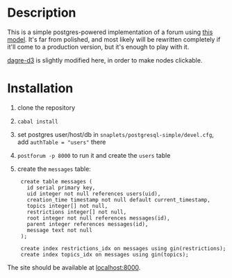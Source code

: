 # Description #
This is a simple postgres-powered implementation of a forum using
[this model](http://defanor.uberspace.net/notes/a-conversation-model.html). It's
far from polished, and most likely will be rewritten completely if
it'll come to a production version, but it's enough to play with it.

[dagre-d3](https://github.com/cpettitt/dagre-d3) is slightly modified
here, in order to make nodes clickable.

# Installation #
1. clone the repository
2. `cabal install`
3. set postgres user/host/db in
   `snaplets/postgresql-simple/devel.cfg`, add `authTable = "users"` there
4. `postforum -p 8000` to run it and create the `users` table
5. create the `messages` table:

        create table messages (
          id serial primary key,
          uid integer not null references users(uid),
          creation_time timestamp not null default current_timestamp,
          topics integer[] not null,
          restrictions integer[] not null,
          root integer not null references messages(id),
          parent integer references messages(id),
          message text not null
        );
        
        create index restrictions_idx on messages using gin(restrictions);
        create index topics_idx on messages using gin(topics);


The site should be available at [localhost:8000](http://localhost:8000).
